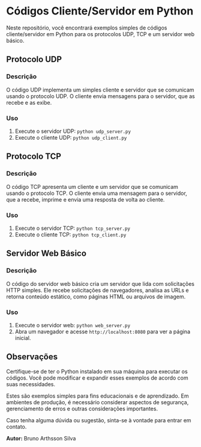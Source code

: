 # Códigos Cliente/Servidor em Python

Neste repositório, você encontrará exemplos simples de códigos cliente/servidor em Python para os protocolos UDP, TCP e um servidor web básico.

## Protocolo UDP

### Descrição
O código UDP implementa um simples cliente e servidor que se comunicam usando o protocolo UDP. O cliente envia mensagens para o servidor, que as recebe e as exibe.

### Uso
1. Execute o servidor UDP: `python udp_server.py`
2. Execute o cliente UDP: `python udp_client.py`

## Protocolo TCP

### Descrição
O código TCP apresenta um cliente e um servidor que se comunicam usando o protocolo TCP. O cliente envia uma mensagem para o servidor, que a recebe, imprime e envia uma resposta de volta ao cliente.

### Uso
1. Execute o servidor TCP: `python tcp_server.py`
2. Execute o cliente TCP: `python tcp_client.py`

## Servidor Web Básico

### Descrição
O código do servidor web básico cria um servidor que lida com solicitações HTTP simples. Ele recebe solicitações de navegadores, analisa as URLs e retorna conteúdo estático, como páginas HTML ou arquivos de imagem.

### Uso
1. Execute o servidor web: `python web_server.py`
2. Abra um navegador e acesse `http://localhost:8080` para ver a página inicial.

## Observações

Certifique-se de ter o Python instalado em sua máquina para executar os códigos. Você pode modificar e expandir esses exemplos de acordo com suas necessidades.

Estes são exemplos simples para fins educacionais e de aprendizado. Em ambientes de produção, é necessário considerar aspectos de segurança, gerenciamento de erros e outras considerações importantes.

Caso tenha alguma dúvida ou sugestão, sinta-se à vontade para entrar em contato.

**Autor:** Bruno Arthsson Silva
